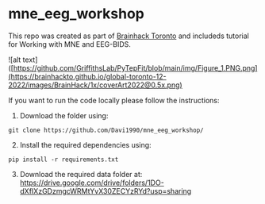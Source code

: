 # mne_eeg_workshop

This repo was created as part of [Brainhack Toronto](https://brainhackto.github.io/global-toronto-12-2022/) and includeds tutorial for Working with MNE and EEG-BIDS.


![alt text]([https://github.com/GriffithsLab/PyTepFit/blob/main/img/Figure_1.PNG.png](https://brainhackto.github.io/global-toronto-12-2022/images/BrainHack/1x/coverArt2022@0.5x.png)


If you want to run the code locally please follow the instructions:

1) Download the folder using:
```
git clone https://github.com/Davi1990/mne_eeg_workshop/
```
 
2) Install the required dependencies using:
```
pip install -r requirements.txt
```

3) Download the required data folder at: https://drive.google.com/drive/folders/1DO-dXfIXzGDzmgcWRMtYvX30ZECYzRYd?usp=sharing


